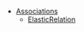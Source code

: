 - [Associations](doc/Stretchy/Associations.md)
  - [ElasticRelation](doc/Stretchy/Associations/ElasticRelation.md)
